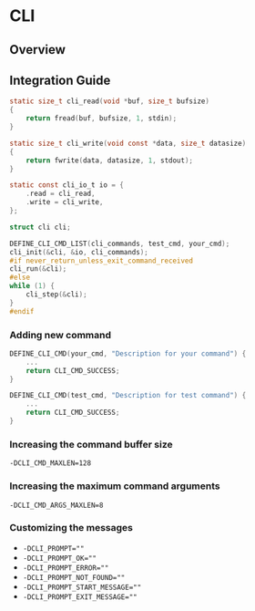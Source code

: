 # CLI

## Overview

## Integration Guide

```c
static size_t cli_read(void *buf, size_t bufsize)
{
	return fread(buf, bufsize, 1, stdin);
}

static size_t cli_write(void const *data, size_t datasize)
{
	return fwrite(data, datasize, 1, stdout);
}

static const cli_io_t io = {
	.read = cli_read,
	.write = cli_write,
};

struct cli cli;

DEFINE_CLI_CMD_LIST(cli_commands, test_cmd, your_cmd);
cli_init(&cli, &io, cli_commands);
#if never_return_unless_exit_command_received
cli_run(&cli);
#else
while (1) {
	cli_step(&cli);
}
#endif
```

### Adding new command

```c
DEFINE_CLI_CMD(your_cmd, "Description for your command") {
	...
	return CLI_CMD_SUCCESS;
}

DEFINE_CLI_CMD(test_cmd, "Description for test command") {
	...
	return CLI_CMD_SUCCESS;
}
```

### Increasing the command buffer size

`-DCLI_CMD_MAXLEN=128`

### Increasing the maximum command arguments

`-DCLI_CMD_ARGS_MAXLEN=8`

### Customizing the messages

- `-DCLI_PROMPT=""`
- `-DCLI_PROMPT_OK=""`
- `-DCLI_PROMPT_ERROR=""`
- `-DCLI_PROMPT_NOT_FOUND=""`
- `-DCLI_PROMPT_START_MESSAGE=""`
- `-DCLI_PROMPT_EXIT_MESSAGE=""`
